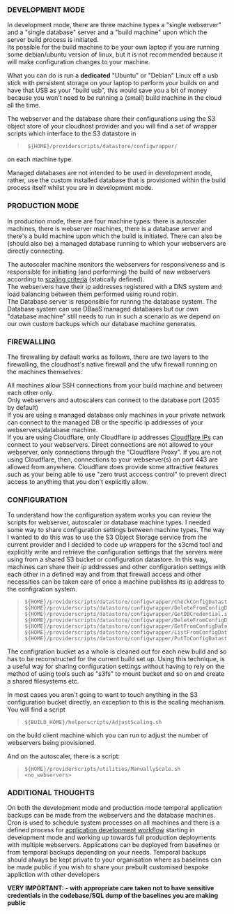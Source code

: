 ### DEVELOPMENT MODE

In development mode, there are three machine types a "single webserver" and a "single database" server and a "build machine" upon which the server build process is initiated.  
Its possible for the build machine to be your own laptop if you are running some debian/ubuntu version of linux, but it is not recommended because it will make configuration changes to your machine.  
    
What you can do is run a **dedicated** "Ubuntu" or "Debian" Linux off a usb stick with persistent storage on your laptop to perform your builds on and have that USB as your "build usb", this would save you a bit of money because you won't need to be running a (small) build machine in the cloud all the time.  
  
The webserver and the database share their configurations using the S3 object store of your cloudhost provider and you will find a set of wrapper scripts which interface to the S3 datastore in

>      ${HOME}/providerscripts/datastore/configwrapper/

on each machine type. 

Managed databases are not intended to be used in development mode, rather, use the custom installed database that is provisioned within the build process itself whilst you are in development mode.  
  
### PRODUCTION MODE

In production mode, there are four machine types: there is autoscaler machines, there is webserver machines, there is a database server and there's a build machine upon which the build is initiated. There can also be (should also be) a managed database running to which your webservers are directly connecting.  

The autoscaler machine monitors the webservers for responsiveness and is responsible for initiating (and performing) the build of new webservers according to [scaling criteria](https://github.com/wintersys-projects/adt-build-machine-scripts/blob/master/doco/AgileToolkitDeployment/ScalingConfiguration.md) (statically defined).  
The webservers have their ip addresses registered with a DNS system and load balancing between them performed using round robin.  
The Database server is responsible for runnng the database system. The Database system can use DBaaS managed databases but our own "database machine" still needs to run in such a scenario as we depend on our own custom backups which our database machine generates.


### FIREWALLING  

The firewalling by default works as follows, there are two layers to the firewalling, the cloudhost's native firewall and the ufw firewall running on the machines themselves:  

All machines allow SSH connections from your build machine and between each other only.  
Only webservers and autoscalers can connect to the database port (2035 by default)  
If you are using a managed database only machines in your private network can connect to the managed DB or the specific ip addresses of your webservers/database machine.  
If you are using Cloudflare, only Cloudflare ip addresses [Cloudflare IPs](https://www.cloudflare.com/en-gb/ips/) can connect to your webservers. Direct connections are not allowed to your webserver, only connections through the "Cloudflare Proxy". If you are not using Cloudflare, then, connections to your webserver(s) on port 443 are allowed from anywhere. Cloudflare does provide some attractive features such as your being able to use "zero trust acccess control" to prevent direct access to anything that you don't explicitly allow. 

### CONFIGURATION

To understand how the configuration system works you can review the scripts for webserver, autoscaler or database machine types. I needed some way to share configuration settings between machine types. The way I wanted to do this was to use the S3 Object Storage service from the current provider and I decided to code up wrappers for the s3cmd tool and explicitly write and retrieve the configuration settings that the servers were using from a shared S3 bucket or configuration datastore. In this way, machines can share their ip addresses and other configuration settings with each other in a defined way and from that firewall access and other necessities can be taken care of once a machine publishes its ip address to the configration system.

>     ${HOME}/providerscripts/datastore/configwrapper/CheckConfigDatastore.sh
>     ${HOME}/providerscripts/datastore/configwrapper/DeleteFromConfigDatastore.sh
>     ${HOME}/providerscripts/datastore/configwrapper/GetDBCredential.sh
>     ${HOME}/providerscripts/datastore/configwrapper/DeleteFromConfigDatastore.sh
>     ${HOME}/providerscripts/datastore/configwrapper/GetFromConfigDatastore.sh
>     ${HOME}/providerscripts/datastore/configwrapper/ListFromConfigDatastore.sh
>     ${HOME}/providerscripts/datastore/configwrapper/PutToConfigDatastore.sh

The configration bucket as a whole is cleaned out for each new build and so has to be reconstructed for the current build set up. Using this technique, is a useful way for sharing configuration settings without having to rely on the method of using tools such as "s3fs" to mount bucket and so on and create a shared filesystems etc.

In most cases you aren't going to want to touch anything in the S3 configuration bucket directly, an exception to this is the scaling mechanism. You will find a script

>     ${BUILD_HOME}/helperscripts/AdjustScaling.sh

on the build client machine which you can run to adjust the number of webservers being provisioned.

And on the autoscaler, there is a script:

>     ${HOME}/providerscripts/utilities/ManuallyScale.sh <no_webservers>

### ADDITIONAL THOUGHTS  

On both the development mode and production mode temporal application backups can be made from the webservers and the database machines. 
Cron is used to schedule system processes on all machines and there is a defined process for [application development workflow](https://github.com/wintersys-projects/adt-build-machine-scripts/blob/master/doco/AgileToolkitDeployment/ApplicatonWorkflow.md) starting in development mode and working up towards full production deployments with multiple webservers.
Applications can be deployed from baselines or from temporal backups depending on your needs. Temporal backups should always be kept private to your organisation where as baselines can be made public if you wish to share your prebuilt customised bespoke appliction with other developers 

**VERY IMPORTANT: - with appropriate care taken not to have sensitive credentials in the codebase/SQL dump of the baselines you are making public** 
